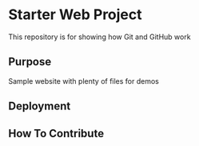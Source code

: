 # Starter Web Project

This repository is for showing how Git and GitHub work

## Purpose

Sample website with plenty of files for demos

## Deployment

## How To Contribute
